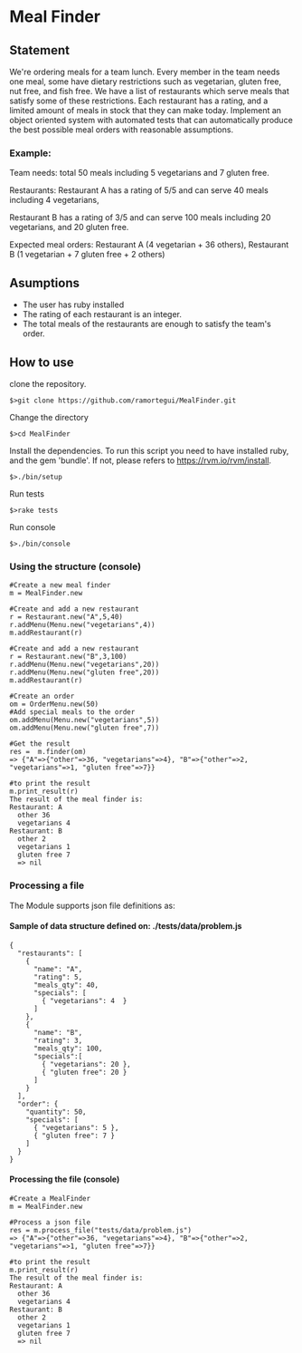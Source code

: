 # Meal Finder

## Statement

We're ordering meals for a team lunch. Every member in the team needs one meal, some have dietary restrictions such as vegetarian, gluten free, nut free, and fish free. We have a list of restaurants which serve meals that satisfy some of these restrictions. Each restaurant has a rating, and a limited amount of meals in stock that they can make today. Implement an object oriented system with automated tests that can automatically produce the best possible meal orders with reasonable assumptions.

### Example:

Team needs: total 50 meals including 5 vegetarians and 7 gluten free.

Restaurants: Restaurant A has a rating of 5/5 and can serve 40 meals including 4 vegetarians,

Restaurant B has a rating of 3/5 and can serve 100 meals including 20 vegetarians, and 20 gluten free.

Expected meal orders: Restaurant A (4 vegetarian + 36 others), Restaurant B (1 vegetarian + 7 gluten free + 2 others)

## Asumptions

- The user has ruby installed
- The rating of each restaurant is an integer.
- The total meals of the restaurants are enough to satisfy the team's order.

## How to use

clone the repository.

    $>git clone https://github.com/ramortegui/MealFinder.git

Change the directory

    $>cd MealFinder

Install the dependencies. To run this script you need to have installed ruby, and the gem 'bundle'.
If not, please refers to https://rvm.io/rvm/install.

    $>./bin/setup

Run tests

    $>rake tests

Run console

    $>./bin/console

### Using the structure (console)

    #Create a new meal finder
    m = MealFinder.new

    #Create and add a new restaurant
    r = Restaurant.new("A",5,40)
    r.addMenu(Menu.new("vegetarians",4))
    m.addRestaurant(r)

    #Create and add a new restaurant
    r = Restaurant.new("B",3,100)
    r.addMenu(Menu.new("vegetarians",20))
    r.addMenu(Menu.new("gluten free",20))
    m.addRestaurant(r)

    #Create an order
    om = OrderMenu.new(50)
    #Add special meals to the order
    om.addMenu(Menu.new("vegetarians",5))
    om.addMenu(Menu.new("gluten free",7))

    #Get the result
    res =  m.finder(om)
    => {"A"=>{"other"=>36, "vegetarians"=>4}, "B"=>{"other"=>2, "vegetarians"=>1, "gluten free"=>7}}

    #to print the result
    m.print_result(r)
    The result of the meal finder is:
    Restaurant: A
      other 36
      vegetarians 4
    Restaurant: B
      other 2
      vegetarians 1
      gluten free 7
      => nil



### Processing a file

The Module supports json file definitions as:

#### Sample of data structure defined on: ./tests/data/problem.js
```
{
  "restaurants": [
    {
      "name": "A",
      "rating": 5,
      "meals_qty": 40,
      "specials": [
        { "vegetarians": 4  }
      ]
    },
    {
      "name": "B",
      "rating": 3,
      "meals_qty": 100,
      "specials":[
        { "vegetarians": 20 },
        { "gluten free": 20 }
      ]
    }
  ],
  "order": {
    "quantity": 50,
    "specials": [
      { "vegetarians": 5 },
      { "gluten free": 7 }
    ]
  }
}
```
#### Processing the file (console)

    #Create a MealFinder
    m = MealFinder.new

    #Process a json file
    res = m.process_file("tests/data/problem.js")
    => {"A"=>{"other"=>36, "vegetarians"=>4}, "B"=>{"other"=>2, "vegetarians"=>1, "gluten free"=>7}} 

    #to print the result
    m.print_result(r)
    The result of the meal finder is:
    Restaurant: A
      other 36
      vegetarians 4
    Restaurant: B
      other 2
      vegetarians 1
      gluten free 7
      => nil

